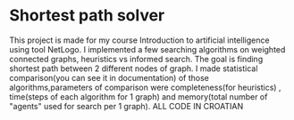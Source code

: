 # Shortest path solver
This project is made for my course Introduction to artificial intelligence using tool NetLogo.
I implemented a few searching algorithms on weighted connected graphs, heuristics vs informed search.
The goal is finding shortest path between 2 different nodes of graph. I made statistical comparison(you can see it in documentation) of those algorithms,parameters of comparison were completeness(for heuristics) , time(steps of each algorithm for 1 graph) and memory(total number of "agents" used for search per 1 graph).
ALL CODE IN CROATIAN
